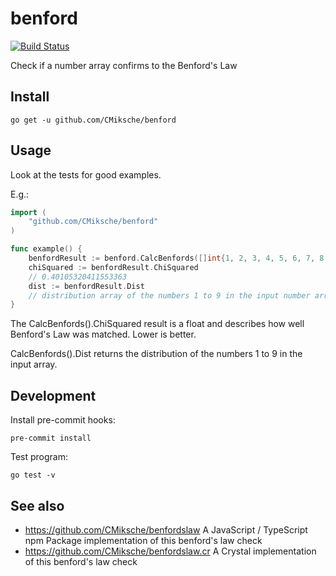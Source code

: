 # benford

[![Build Status](https://cloud.drone.io/api/badges/CMiksche/benford/status.svg)](https://cloud.drone.io/CMiksche/benford)

Check if a number array confirms to the Benford's Law

## Install

    go get -u github.com/CMiksche/benford

## Usage

Look at the tests for good examples.

E.g.:

````go
import (
    "github.com/CMiksche/benford"
)

func example() {
    benfordResult := benford.CalcBenfords([]int{1, 2, 3, 4, 5, 6, 7, 8, 9})
    chiSquared := benfordResult.ChiSquared
    // 0.40105320411553363
    dist := benfordResult.Dist
    // distribution array of the numbers 1 to 9 in the input number array
}
````

The CalcBenfords().ChiSquared result is a float and describes how well Benford's Law was matched. Lower is better.

CalcBenfords().Dist returns the distribution of the numbers 1 to 9 in the input array.

## Development

Install pre-commit hooks:

    pre-commit install

Test program:

    go test -v

## See also

* https://github.com/CMiksche/benfordslaw A JavaScript / TypeScript npm Package implementation of this benford's law check
* https://github.com/CMiksche/benfordslaw.cr A Crystal implementation of this benford's law check
